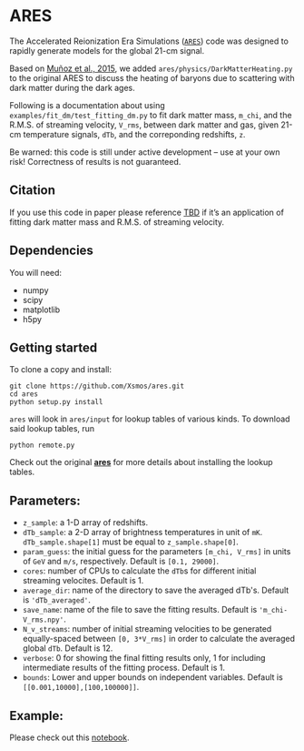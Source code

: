 # ARES
The Accelerated Reionization Era Simulations ([`ARES`](https://ares.readthedocs.io/en/latest/index.html)) code was designed to rapidly generate models for the global 21-cm signal.

Based on [Muñoz et al., 2015](https://journals.aps.org/prd/abstract/10.1103/PhysRevD.92.083528), we added `ares/physics/DarkMatterHeating.py` to the original ARES to discuss the heating of baryons due to scattering with dark matter during the dark ages.

Following is a documentation about using `examples/fit_dm/test_fitting_dm.py` to fit dark matter mass, `m_chi`, and the R.M.S. of streaming velocity, `V_rms`, between dark matter and gas, given 21-cm temperature signals, `dTb`, and the correponding redshifts, `z`.

Be warned: this code is still under active development – use at your own risk! Correctness of results is not guaranteed.

## Citation
If you use this code in paper please reference [TBD]() if it’s an application of fitting dark matter mass and R.M.S. of streaming velocity.

## Dependencies
You will need:
- numpy
- scipy
- matplotlib
- h5py
## Getting started
To clone a copy and install:
```
git clone https://github.com/Xsmos/ares.git
cd ares
python setup.py install
```
`ares` will look in `ares/input` for lookup tables of various kinds. To download said lookup tables, run
```
python remote.py
```
Check out the original [**ares**](https://ares.readthedocs.io/en/latest/install.html) for more details about installing the lookup tables.
## Parameters:
- `z_sample`: a 1-D array of redshifts.
- `dTb_sample`: a 2-D array of brightness temperatures in unit of `mK`. `dTb_sample.shape[1]` must be equal to `z_sample.shape[0]`.
- `param_guess`: the initial guess for the parameters `[m_chi, V_rms]` in units of `GeV` and `m/s`, respectively. Default is `[0.1, 29000]`.
- `cores`: number of CPUs to calculate the `dTb`s for different initial streaming velocites. Default is 1.
- `average_dir`: name of the directory to save the averaged dTb's. Default is `'dTb_averaged'`.
- `save_name`: name of the file to save the fitting results. Default is `'m_chi-V_rms.npy'`.
- `N_v_streams`: number of initial streaming velocities to be generated equally-spaced between `[0, 3*V_rms]` in order to calculate the averaged global `dTb`. Default is 12.
- `verbose`: 0 for showing the final fitting results only, 1 for including intermediate results of the fitting process. Default is 1.
- `bounds`: Lower and upper bounds on independent variables. Default is `[[0.001,10000],[100,100000]]`.

## Example:
Please check out this [notebook](example.ipynb).